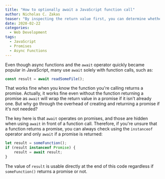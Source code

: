 ```yaml
---
title: "How to optionally await a JavaScript function call"
author: Nicholas C. Zakas
teaser: "By inspecting the return value first, you can determine whether or not to await."
date: 2020-02-22
categories:
  - Web Development
tags:
  - JavaScript
  - Promises
  - Async Functions
---
```


Even though async functions and the `await` operator quickly became popular in JavaScript, many use `await` solely with function calls, such as:

```js
const result = await readSomeFile();
```

That works fine when you know the function you're calling returns a promise. Actually, it works fine even without the function returning a promise as `await` will wrap the return value in a promise if it isn't already one. But why go through the overhead of creating and returning a promise if it's not needed?

The key here is that `await` operates on promises, and those are hidden when using `await` in front of a function call. Therefore, if you're unsure that a function returns a promise, you can always check using the `instanceof` operator and only `await` if a promise is returned:

```js
let result = someFunction();
if (result instanceof Promise) {
    result = await result;
}
```

The value of `result` is usable directly at the end of this code regardless if `someFunction()` returns a promise or not.
